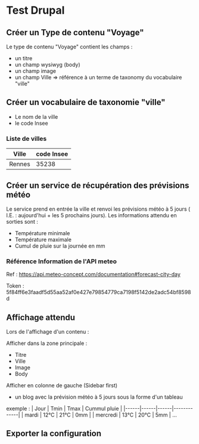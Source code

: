 # Test Drupal

## Créer un Type de contenu "Voyage"

Le type de contenu "Voyage" contient les champs : 
- un titre
- un champ wysiwyg (body)
- un champ image
- un champ Ville => référence à un terme de taxonomy du vocabulaire "ville"

## Créer un vocabulaire de taxonomie "ville"
- Le nom de la ville
- le code Insee

### Liste de villes

| Ville | code Insee |
|------|------|
| Rennes | 35238 |


## Créer un service de récupération des prévisions météo

Le service prend en entrée la ville et renvoi les prévisions météo à 5 jours ( I.E. : aujourd'hui + les 5 prochains jours).
Les informations attendu en sorties sont : 
- Température minimale
- Température maximale
- Cumul de pluie sur la journée en mm

### Référence Information de l'API meteo

Ref : https://api.meteo-concept.com/documentation#forecast-city-day

Token : 5f84ff6e3faadf5d55aa52af0e427e79854779ca7198f5142de2adc54bf8598d


## Affichage attendu 

Lors de l'affichage d'un contenu : 

Afficher dans la zone principale : 
- Titre
- Ville
- Image
- Body

Afficher en colonne de gauche (Sidebar first)
- un blog avec la prévision météo à 5 jours sous la forme d'un tableau

exemple : 
| Jour | Tmin | Tmax | Cummul pluie |
|------|------|------|-------------|
| mardi | 12°C | 21°C | 0mm |
| mercredi | 13°C | 20°C | 5mm | 
...

## Exporter la configuration 